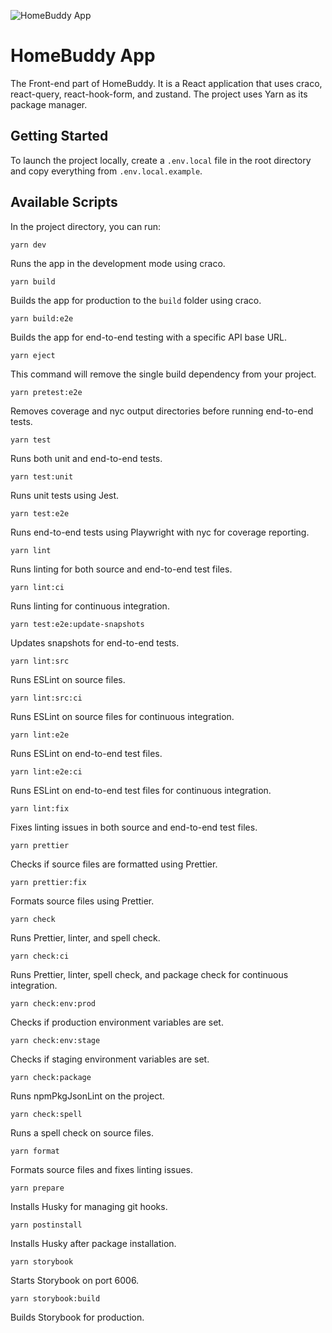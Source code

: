 ![HomeBuddy App](https://sirengroup.atlassian.net/s/-ia3qmx/b/4/b3035ff30adf22930b2add21ed173cec/_/jira-logo-scaled.png)

# HomeBuddy App

The Front-end part of HomeBuddy. It is a React application that uses craco, react-query, react-hook-form, and zustand. The project uses Yarn as its package manager.

## Getting Started

To launch the project locally, create a `.env.local` file in the root directory and copy everything from `.env.local.example`.

## Available Scripts

In the project directory, you can run:

`yarn dev`

Runs the app in the development mode using craco.

`yarn build`

Builds the app for production to the `build` folder using craco.

`yarn build:e2e`

Builds the app for end-to-end testing with a specific API base URL.

`yarn eject`

This command will remove the single build dependency from your project.

`yarn pretest:e2e`

Removes coverage and nyc output directories before running end-to-end tests.

`yarn test`

Runs both unit and end-to-end tests.

`yarn test:unit`

Runs unit tests using Jest.

`yarn test:e2e`

Runs end-to-end tests using Playwright with nyc for coverage reporting.

`yarn lint`

Runs linting for both source and end-to-end test files.

`yarn lint:ci`

Runs linting for continuous integration.

`yarn test:e2e:update-snapshots`

Updates snapshots for end-to-end tests.

`yarn lint:src`

Runs ESLint on source files.

`yarn lint:src:ci`

Runs ESLint on source files for continuous integration.

`yarn lint:e2e`

Runs ESLint on end-to-end test files.

`yarn lint:e2e:ci`

Runs ESLint on end-to-end test files for continuous integration.

`yarn lint:fix`

Fixes linting issues in both source and end-to-end test files.

`yarn prettier`

Checks if source files are formatted using Prettier.

`yarn prettier:fix`

Formats source files using Prettier.

`yarn check`

Runs Prettier, linter, and spell check.

`yarn check:ci`

Runs Prettier, linter, spell check, and package check for continuous integration.

`yarn check:env:prod`

Checks if production environment variables are set.

`yarn check:env:stage`

Checks if staging environment variables are set.

`yarn check:package`

Runs npmPkgJsonLint on the project.

`yarn check:spell`

Runs a spell check on source files.

`yarn format`

Formats source files and fixes linting issues.

`yarn prepare`

Installs Husky for managing git hooks.

`yarn postinstall`

Installs Husky after package installation.

`yarn storybook`

Starts Storybook on port 6006.

`yarn storybook:build`

Builds Storybook for production.
